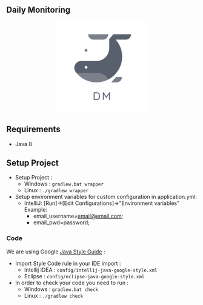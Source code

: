 ## Daily Monitoring
<p align="center">
<img src="https://github.com/msirghi/dailyMonitoring-front/blob/master/src/assets/logo_transparent_2.png" width="240">
</p>

## Requirements ###

* Java 8

## Setup Project
* Setup Project :
    * Windows : `gradlew.bat wrapper`
    * Linux : `./gradlew wrapper`
* Setup environment variables for custom configuration in application.yml:
    * IntelliJ: [Run]->[Edit Configurations]->"Environment variables"  \
    Example:
      * email_username=email@email.com;
      * email_pwd=password;  

### Code
We are using Google [Java Style Guide](https://google.github.io/styleguide/javaguide.html) :

* Import Style Code rule in your IDE import :
    * Intellij IDEA : `config/intellij-java-google-style.xml`
    * Eclipse : `config/eclipse-java-google-style.xml`
* In order to check your code you need to run :
    * Windows : `gradlew.bat check`
    * Linux : `./gradlew check`
